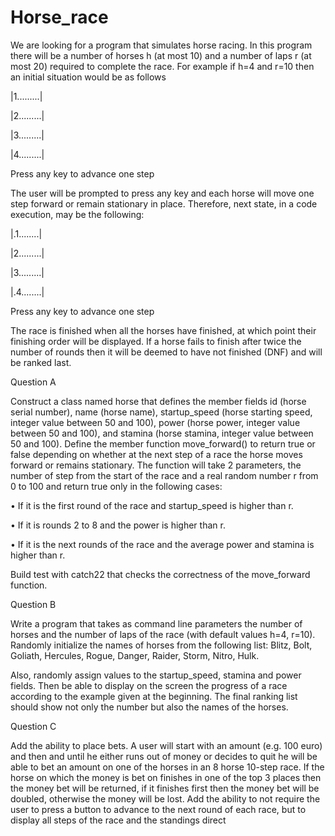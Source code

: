 # Horse_race
We are looking for a program that simulates horse racing. In this program there will be a
number of horses h (at most 10) and a number of laps r (at most 20) required to complete the
race. For example if h=4 and r=10 then an initial situation would be as follows




|1.........|

|2.........|

|3.........|

|4.........|

Press any key to advance one step

The user will be prompted to press any key and each horse will move one step forward or
remain stationary in place. Therefore, next state, in a code execution, may be the following:

|.1........|

|2.........|

|3.........|

|.4........|

Press any key to advance one step

The race is finished when all the horses have finished, at which point their finishing order will
be displayed. If a horse fails to finish after twice the number of rounds then it will be deemed to
have not finished (DNF) and will be ranked last.

Question A

Construct a class named horse that defines the member fields id (horse serial number),
name (horse name), startup_speed (horse starting speed, integer value between 50 and 100),
power (horse power, integer value between 50 and 100), and stamina (horse stamina, integer
value between 50 and 100). Define the member function move_forward() to return true or false
depending on whether at the next step of a race the horse moves forward or remains
stationary. The function will take 2 parameters, the number of step from the start of the race
and a real random number r from 0 to 100 and return true only in the following cases:

• If it is the first round of the race and startup_speed is higher than r.

• If it is rounds 2 to 8 and the power is higher than r.

• If it is the next rounds of the race and the average power and stamina is higher than r.

Build test with catch22
that checks the correctness of the move_forward function.

Question B

Write a program that takes as command line parameters the number of horses and the
number of laps of the race (with default values h=4, r=10). Randomly initialize the names of
horses from the following list: Blitz, Bolt, Goliath, Hercules, Rogue, Danger, Raider, Storm, Nitro,
Hulk.

Also, randomly assign values to the startup_speed, stamina and power fields. Then be able
to display on the screen the progress of a race according to the example given at the
beginning. The final ranking list should show not only the number but also the names of the
horses.

Question C

Add the ability to place bets. A user will start with an amount (e.g. 100 euro) and then and
until he either runs out of money or decides to quit he will be able to bet an amount on one of
the horses in an 8 horse 10-step race. If the horse on which the money is bet on finishes in one
of the top 3 places then the money bet will be returned, if it finishes first then the money bet
will be doubled, otherwise the money will be lost. Add the ability to not require the user to
press a button to advance to the next round of each race, but to display all steps of the race
and the standings direct
